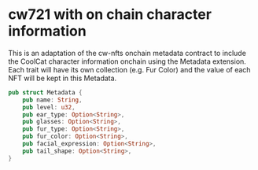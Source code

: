 # cw721 with on chain character information

This is an adaptation of the cw-nfts onchain metadata contract to
include the CoolCat character information onchain using the Metadata extension.
Each trait will have its own collection (e.g. Fur Color) and the value
of each NFT will be kept in this Metadata.

```rust
pub struct Metadata {
    pub name: String,
    pub level: u32,
    pub ear_type: Option<String>,
    pub glasses: Option<String>,
    pub fur_type: Option<String>,
    pub fur_color: Option<String>,
    pub facial_expression: Option<String>,
    pub tail_shape: Option<String>,
}
```
